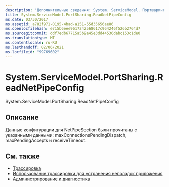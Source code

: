 ```yaml
---
description: 'Дополнительные сведения: System. ServiceModel. Портшаринг. Реаднетпипеконфиг'
title: System.ServiceModel.PortSharing.ReadNetPipeConfig
ms.date: 03/30/2017
ms.assetid: a782f971-0195-4bad-a151-55d35656ae86
ms.openlocfilehash: e715b6eee9617242568617c964246f526b2764d7
ms.sourcegitcommit: ddf7edb67715a5b9a45e3dd44536dabc153c1de0
ms.translationtype: MT
ms.contentlocale: ru-RU
ms.lasthandoff: 02/06/2021
ms.locfileid: "99769602"
---
```

# <a name="systemservicemodelportsharingreadnetpipeconfig"></a>System.ServiceModel.PortSharing.ReadNetPipeConfig

System.ServiceModel.PortSharing.ReadNetPipeConfig  
  
## <a name="description"></a>Описание  

 Данные конфигурации для NetPipeSection были прочитаны с указанными данными: maxConnectionsPendingDispatch, maxPendingAccepts и receiveTimeout.  
  
## <a name="see-also"></a>См. также

- [Трассировка](index.md)
- [Использование трассировки для устранения неполадок приложения](using-tracing-to-troubleshoot-your-application.md)
- [Администрирование и диагностика](../index.md)
